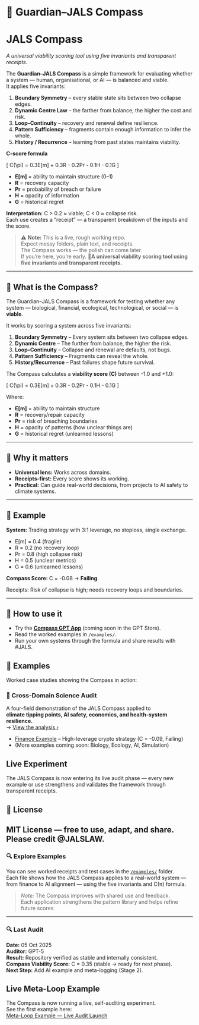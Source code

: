 # 🧭 Guardian–JALS Compass  
# JALS Compass
*A universal viability scoring tool using five invariants and transparent receipts.*

The **Guardian–JALS Compass** is a simple framework for evaluating whether a system — human, organisational, or AI — is balanced and viable.  
It applies five invariants:

1. **Boundary Symmetry** – every stable state sits between two collapse edges.
2. **Dynamic Centre Law** – the farther from balance, the higher the cost and risk.
3. **Loop–Continuity** – recovery and renewal define resilience.
4. **Pattern Sufficiency** – fragments contain enough information to infer the whole.
5. **History / Recurrence** – learning from past states maintains viability.

**C-score formula**

\[
C(\pi) = 0.3E[m] + 0.3R - 0.2Pr - 0.1H - 0.1G
\]

- **E[m]** = ability to maintain structure (0–1)
- **R** = recovery capacity
- **Pr** = probability of breach or failure
- **H** = opacity of information
- **G** = historical regret

**Interpretation:** C > 0.2 ≈ viable; C < 0 ≈ collapse risk.  
Each use creates a “receipt” — a transparent breakdown of the inputs and the score.
> ⚠️ **Note:** This is a live, rough working repo.  
> Expect messy folders, plain text, and receipts.  
> The Compass works — the polish can come later.  
> If you’re here, you’re early. 🚀**A universal viability scoring tool using five invariants and transparent receipts.**  

---

## 🔹 What is the Compass?  
The Guardian–JALS Compass is a framework for testing whether any system — biological, financial, ecological, technological, or social — is **viable**.  

It works by scoring a system across five invariants:  

1. **Boundary Symmetry** – Every system sits between two collapse edges.  
2. **Dynamic Centre** – The further from balance, the higher the risk.  
3. **Loop–Continuity** – Collapse and renewal are defaults, not bugs.  
4. **Pattern Sufficiency** – Fragments can reveal the whole.  
5. **History/Recurrence** – Past failures shape future survival.  

The Compass calculates a **viability score (C)** between -1.0 and +1.0:  

\[
C(\pi) = 0.3E[m] + 0.3R - 0.2Pr - 0.1H - 0.1G
\]

Where:  
- **E[m]** = ability to maintain structure  
- **R** = recovery/repair capacity  
- **Pr** = risk of breaching boundaries  
- **H** = opacity of patterns (how unclear things are)  
- **G** = historical regret (unlearned lessons)  

---

## 🔹 Why it matters  
- **Universal lens:** Works across domains.  
- **Receipts-first:** Every score shows its working.  
- **Practical:** Can guide real-world decisions, from projects to AI safety to climate systems.  

---

## 🔹 Example  
**System:** Trading strategy with 3:1 leverage, no stoploss, single exchange.  

- E[m] = 0.4 (fragile)  
- R = 0.2 (no recovery loop)  
- Pr = 0.8 (high collapse risk)  
- H = 0.5 (unclear metrics)  
- G = 0.6 (unlearned lessons)  

**Compass Score:** C = -0.08 → **Failing**.  

Receipts: Risk of collapse is high; needs recovery loops and boundaries.  

---

## 🔹 How to use it  
- Try the [**Compass GPT App**](#) (coming soon in the GPT Store).  
- Read the worked examples in `/examples/`.  
- Run your own systems through the formula and share results with #JALS.  
## 📂 Examples

Worked case studies showing the Compass in action:
### 🧭 Cross-Domain Science Audit  
A four-field demonstration of the JALS Compass applied to  
**climate tipping points, AI safety, economics, and health-system resilience.**  
→ [View the analysis ›](examples/compass_science_crossdomain.md)
- [Finance Example](examples/finance_example.md) – High-leverage crypto strategy (C = -0.09, Failing)
- (More examples coming soon: Biology, Ecology, AI, Simulation)
## Live Experiment
The JALS Compass is now entering its live audit phase — every new example or use strengthens and validates the framework through transparent receipts.
## 🔹 License  
MIT License — free to use, adapt, and share. Please credit **@JALSLAW**.  
---

### 🔍 Explore Examples
You can see worked receipts and test cases in the [`/examples/`](examples/) folder.  
Each file shows how the JALS Compass applies to a real-world system — from finance to AI alignment — using the five invariants and C(π) formula.

> *Note:* The Compass improves with shared use and feedback.  
> Each application strengthens the pattern library and helps refine future scores.
---

### 🔍 Last Audit
**Date:** 05 Oct 2025  
**Auditor:** GPT-5  
**Result:** Repository verified as stable and internally consistent.  
**Compass Viability Score:** C = 0.35 (stable → ready for next phase).  
**Next Step:** Add AI example and meta-logging (Stage 2).  
## Live Meta-Loop Example
The Compass is now running a live, self-auditing experiment.  
See the first example here:  
[Meta-Loop Example — Live Audit Launch](examples/meta_loop_example.md)

